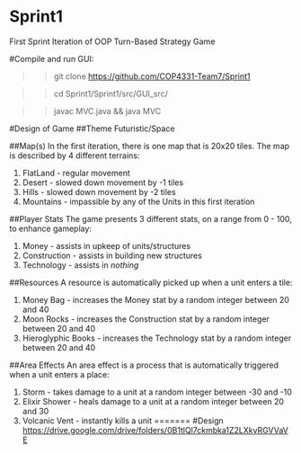# Sprint1
First Sprint Iteration of OOP Turn-Based Strategy Game

#Compile and run GUI:
>> git clone https://github.com/COP4331-Team7/Sprint1

>> cd Sprint1/Sprint1/src/GUI_src/

>> javac MVC.java && java MVC

#Design of Game
##Theme
Futuristic/Space

##Map(s)
In the first iteration, there is one map that is 20x20 tiles. The map is described by 4 different terrains: 
 1. FlatLand - regular movement 
 2. Desert - slowed down movement by -1 tiles 
 3. Hills - slowed down movement by -2 tiles 
 4. Mountains - impassible by any of the Units in this first iteration
 
##Player Stats
The game presents 3 different stats, on a range from 0 - 100, to enhance gameplay:
 1. Money - assists in upkeep of units/structures
 2. Construction - assists in building new structures
 3. Technology - assists in *nothing*

##Resources
A resource is automatically picked up when a unit enters a tile:
 1. Money Bag - increases the Money stat by a random integer between 20 and 40 
 2. Moon Rocks - increases the Construction stat by a random integer between 20 and 40 
 3. Hieroglyphic Books - increases the Technology stat by a random integer between 20 and 40 

##Area Effects
An area effect is a process that is automatically triggered when a unit enters a place:
 1. Storm - takes damage to a unit at a random integer between -30 and -10 
 2. Elixir Shower - heals damage to a unit at a random integer between 20 and 30 
 3. Volcanic Vent - instantly kills a unit 
=======
#Design
https://drive.google.com/drive/folders/0B1tlQl7ckmbka1Z2LXkyRGVVaVE
